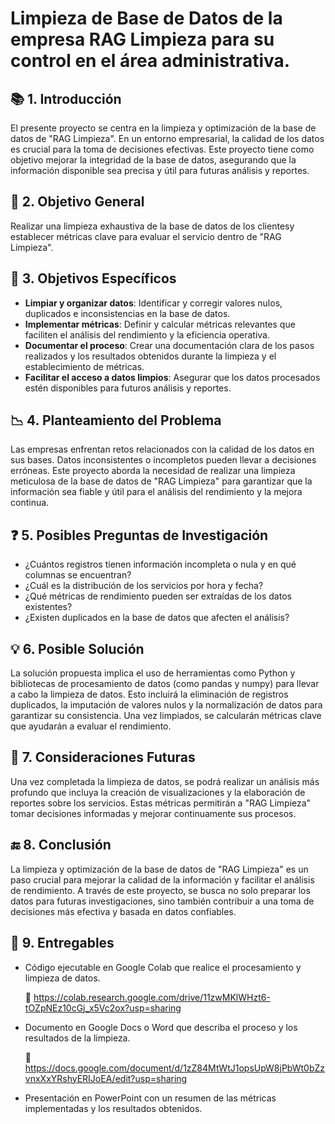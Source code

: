 # Limpieza de Base de Datos de la empresa RAG Limpieza para su control en el área administrativa.  

## 📚 1. Introducción

El presente proyecto se centra en la limpieza y optimización de la base de datos de "RAG Limpieza". En un entorno empresarial, la calidad de los datos es crucial para la toma de decisiones efectivas. Este proyecto tiene como objetivo mejorar la integridad de la base de datos, asegurando que la información disponible sea precisa y útil para futuras análisis y reportes.

## 🎯 2. Objetivo General

Realizar una limpieza exhaustiva de la base de datos de los clientesy establecer métricas clave para evaluar el servicio dentro de "RAG Limpieza".

## 📝 3. Objetivos Específicos

- **Limpiar y organizar datos**: Identificar y corregir valores nulos, duplicados e inconsistencias en la base de datos.
- **Implementar métricas**: Definir y calcular métricas relevantes que faciliten el análisis del rendimiento y la eficiencia operativa.
- **Documentar el proceso**: Crear una documentación clara de los pasos realizados y los resultados obtenidos durante la limpieza y el establecimiento de métricas.
- **Facilitar el acceso a datos limpios**: Asegurar que los datos procesados estén disponibles para futuros análisis y reportes.

## 📉 4. Planteamiento del Problema

Las empresas enfrentan retos relacionados con la calidad de los datos en sus bases. Datos inconsistentes o incompletos pueden llevar a decisiones erróneas. Este proyecto aborda la necesidad de realizar una limpieza meticulosa de la base de datos de "RAG Limpieza" para garantizar que la información sea fiable y útil para el análisis del rendimiento y la mejora continua.

## ❓ 5. Posibles Preguntas de Investigación

- ¿Cuántos registros tienen información incompleta o nula y en qué columnas se encuentran?
- ¿Cuál es la distribución de los servicios por hora y fecha?
- ¿Qué métricas de rendimiento pueden ser extraídas de los datos existentes?
- ¿Existen duplicados en la base de datos que afecten el análisis?

## 💡 6. Posible Solución

La solución propuesta implica el uso de herramientas como Python y bibliotecas de procesamiento de datos (como pandas y numpy) para llevar a cabo la limpieza de datos. Esto incluirá la eliminación de registros duplicados, la imputación de valores nulos y la normalización de datos para garantizar su consistencia. Una vez limpiados, se calcularán métricas clave que ayudarán a evaluar el rendimiento.

## 🌟 7. Consideraciones Futuras

Una vez completada la limpieza de datos, se podrá realizar un análisis más profundo que incluya la creación de visualizaciones y la elaboración de reportes sobre los servicios. Estas métricas permitirán a "RAG Limpieza" tomar decisiones informadas y mejorar continuamente sus procesos.

## 🔚 8. Conclusión

La limpieza y optimización de la base de datos de "RAG Limpieza" es un paso crucial para mejorar la calidad de la información y facilitar el análisis de rendimiento. A través de este proyecto, se busca no solo preparar los datos para futuras investigaciones, sino también contribuir a una toma de decisiones más efectiva y basada en datos confiables.

## 📂 9. Entregables

- Código ejecutable en Google Colab que realice el procesamiento y limpieza de datos.
  
  🔗 https://colab.research.google.com/drive/11zwMKlWHzt6-tOZpNEz10cGj_x5Vc2ox?usp=sharing
- Documento en Google Docs o Word que describa el proceso y los resultados de la limpieza.
  
  🔗 https://docs.google.com/document/d/1zZ84MtWtJ1opsUpW8jPbWt0bZzvnxXxYRshyERIJoEA/edit?usp=sharing
- Presentación en PowerPoint con un resumen de las métricas implementadas y los resultados obtenidos.

